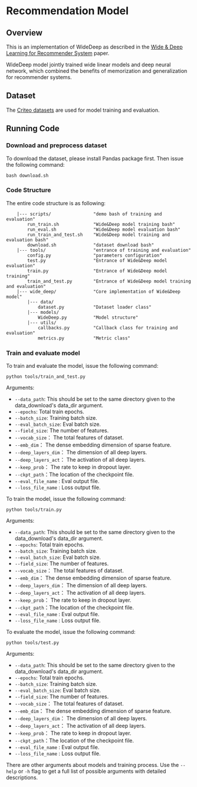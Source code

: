 # Recommendation Model
## Overview

This is an implementation of WideDeep as described in the [Wide & Deep Learning for Recommender System](https://arxiv.org/pdf/1606.07792.pdf) paper.

WideDeep model jointly trained wide linear models and deep neural network, which combined the benefits of memorization and generalization for recommender systems.

## Dataset
The [Criteo datasets](http://labs.criteo.com/2014/02/download-kaggle-display-advertising-challenge-dataset/) are used for model training and evaluation.

## Running Code

### Download and preprocess dataset
To download the dataset, please install Pandas package first. Then issue the following command:
```
bash download.sh
```

### Code Structure
The entire code structure is as following:
```
    |--- scripts/                "demo bash of training and evaluation"
        run_train.sh             "Wide&Deep model training bash"
        run_eval.sh              "Wide&Deep model evaluation bash"
        run_train_and_test.sh    "Wide&Deep model training and evaluation bash"
        download.sh              "dataset download bash"
    |--- tools/                  "entrance of training and evaluation"
        config.py                "parameters configuration"
        test.py                  "Entrance of Wide&Deep model evaluation"
        train.py                 "Entrance of Wide&Deep model training"
        train_and_test.py        "Entrance of Wide&Deep model training and evaluation"
    |--- wide_deep/              "Core implementation of Wide&Deep model"
        |--- data/
            dataset.py           "Dataset loader class"
        |--- models/
            WideDeep.py          "Model structure"
        |--- utils/
            callbacks.py         "Callback class for training and evaluation"
            metrics.py           "Metric class"
```

### Train and evaluate model

To train and evaluate the model, issue the following command:
```
python tools/train_and_test.py
```
Arguments:
* `--data_path`: This should be set to the same directory given to the data_download's data_dir argument.
* `--epochs`: Total train epochs.
* `--batch_size`: Training batch size.
* `--eval_batch_size`: Eval batch size.
* `--field_size`: The number of features.
* `--vocab_size`： The total features of dataset.
* `--emb_dim`： The dense embedding dimension of sparse feature.
* `--deep_layers_dim`： The dimension of all deep layers.
* `--deep_layers_act`： The activation of all deep layers.
* `--keep_prob`： The rate to keep in dropout layer.
* `--ckpt_path`：The location of the checkpoint file.
* `--eval_file_name` : Eval output file.
* `--loss_file_name` :  Loss output file.

To train the model, issue the following command:
```
python tools/train.py
```
Arguments:
* `--data_path`: This should be set to the same directory given to the data_download's data_dir argument.
* `--epochs`: Total train epochs.
* `--batch_size`: Training batch size.
* `--eval_batch_size`: Eval batch size.
* `--field_size`: The number of features.
* `--vocab_size`： The total features of dataset.
* `--emb_dim`： The dense embedding dimension of sparse feature.
* `--deep_layers_dim`： The dimension of all deep layers.
* `--deep_layers_act`： The activation of all deep layers.
* `--keep_prob`： The rate to keep in dropout layer.
* `--ckpt_path`：The location of the checkpoint file.
* `--eval_file_name` : Eval output file.
* `--loss_file_name` :  Loss output file.

To evaluate the model, issue the following command:
```
python tools/test.py
```
Arguments:
* `--data_path`: This should be set to the same directory given to the data_download's data_dir argument.
* `--epochs`: Total train epochs.
* `--batch_size`: Training batch size.
* `--eval_batch_size`: Eval batch size.
* `--field_size`: The number of features.
* `--vocab_size`： The total features of dataset.
* `--emb_dim`： The dense embedding dimension of sparse feature.
* `--deep_layers_dim`： The dimension of all deep layers.
* `--deep_layers_act`： The activation of all deep layers.
* `--keep_prob`： The rate to keep in dropout layer.
* `--ckpt_path`：The location of the checkpoint file.
* `--eval_file_name` : Eval output file.
* `--loss_file_name` :  Loss output file.

There are other arguments about models and training process. Use the `--help` or `-h` flag to get a full list of possible arguments with detailed descriptions.
